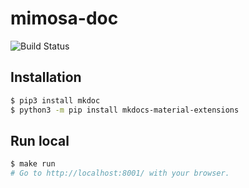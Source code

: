 # mimosa-doc

![Build Status](https://codebuild.ap-northeast-1.amazonaws.com/badges?uuid=eyJlbmNyeXB0ZWREYXRhIjoieFQ1ZGdWU1ZnRktuYmZMNWhoNHZ0WTBCbGo5dVM2OG9Ld0cyZTQ5NDYvZkQvUkJKT01pTnF6NThxVjN4Tk8veEs1eTB1MTJudTRYTkFIbHZWT2V1enpJPSIsIml2UGFyYW1ldGVyU3BlYyI6ImtBN28zbFlOU3k5Y1JnalAiLCJtYXRlcmlhbFNldFNlcmlhbCI6MX0%3D&branch=main)

## Installation

```bash
$ pip3 install mkdoc
$ python3 -m pip install mkdocs-material-extensions
```

## Run local

```bash
$ make run
# Go to http://localhost:8001/ with your browser.
```
